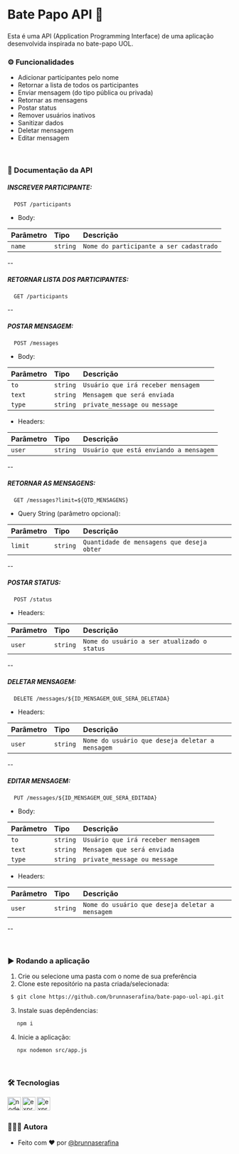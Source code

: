 <h1 align="left">Bate Papo API 💬</h1>

###

<p align="left">Esta é uma API (Application Programming Interface) de uma aplicação desenvolvida inspirada no bate-papo UOL.</p>

###

### ⚙️ Funcionalidades

- Adicionar participantes pelo nome
- Retornar a lista de todos os participantes
- Enviar mensagem (do tipo pública ou privada)
- Retornar as mensagens
- Postar status
- Remover usuários inativos
- Sanitizar dados
- Deletar mensagem
- Editar mensagem

</br>

### 📄 Documentação da API

##### INSCREVER PARTICIPANTE:

```http
  POST /participants
```

- Body:

| Parâmetro  | Tipo     | Descrição                               |
| :--------- | :------- | :---------------------------------------|
| `name`     | `string` | `Nome do participante a ser cadastrado` |

--

##### RETORNAR LISTA DOS PARTICIPANTES:

```http
  GET /participants
```

--

##### POSTAR MENSAGEM:

```http
  POST /messages
```
- Body:

| Parâmetro  | Tipo     | Descrição                             |
| :--------- | :------- | :-------------------------------------|
| `to`       | `string` | `Usuário que irá receber mensagem   ` |
| `text`     | `string` | `Mensagem que será enviada`           |
| `type`     | `string` | `private_message ou message`          |


- Headers:

| Parâmetro  | Tipo     | Descrição                              |
| :----------| :------- | :--------------------------------------|
| `user`     | `string` | `Usuário que está enviando a mensagem` |

--

##### RETORNAR AS MENSAGENS:

```http
  GET /messages?limit=${QTD_MENSAGENS}
```
- Query String (parâmetro opcional):

| Parâmetro  | Tipo     | Descrição                                  |
| :----------| :------- | :------------------------------------------|
| `limit`    | `string` | `Quantidade de mensagens que deseja obter` |

--

##### POSTAR STATUS:

```http
  POST /status
```
- Headers:

| Parâmetro  | Tipo     | Descrição                                   |
| :----------| :------- | :-------------------------------------------|
| `user`     | `string` | `Nome do usuário a ser atualizado o status` |

--

##### DELETAR MENSAGEM:

```http
  DELETE /messages/${ID_MENSAGEM_QUE_SERÁ_DELETADA}
```

- Headers:

| Parâmetro  | Tipo     | Descrição                                       |
| :----------| :------- | :-----------------------------------------------|
| `user`     | `string` | `Nome do usuário que deseja deletar a mensagem` |

--

##### EDITAR MENSAGEM:

```http
  PUT /messages/${ID_MENSAGEM_QUE_SERÁ_EDITADA}
```
- Body:

| Parâmetro  | Tipo     | Descrição                             |
| :--------- | :------- | :-------------------------------------|
| `to`       | `string` | `Usuário que irá receber mensagem   ` |
| `text`     | `string` | `Mensagem que será enviada`           |
| `type`     | `string` | `private_message ou message`          |

- Headers:

| Parâmetro  | Tipo     | Descrição                                       |
| :----------| :------- | :-----------------------------------------------|
| `user`     | `string` | `Nome do usuário que deseja deletar a mensagem` |

--

</br>

### ▶️ Rodando a aplicação

1. Crie ou selecione uma pasta com o nome de sua preferência
2. Clone este repositório na pasta criada/selecionada:

```bash
 $ git clone https://github.com/brunnaserafina/bate-papo-uol-api.git
```
3. Instale suas depêndencias:

```bash
   npm i
```

4. Inicie a aplicação:

```bash
   npx nodemon src/app.js
```

</br>

### 🛠️ Tecnologias

 <img align="left" alt="node" height="30px" src="https://img.shields.io/badge/node.js-6DA55F?style=for-the-badge&logo=node.js&logoColor=white" />
 <img align="left" alt="express" height="30px" src="https://img.shields.io/badge/express.js-%23404d59.svg?style=for-the-badge&logo=express&logoColor=%2361DAFB" />
 <img align="left" alt="express" height="30px" src="https://img.shields.io/badge/MongoDB-%234ea94b.svg?style=for-the-badge&logo=mongodb&logoColor=white" />

</br>
</br>

### 🙇🏻‍♀️ Autora

- Feito com ❤️ por [@brunnaserafina](https://www.github.com/brunnaserafina)

